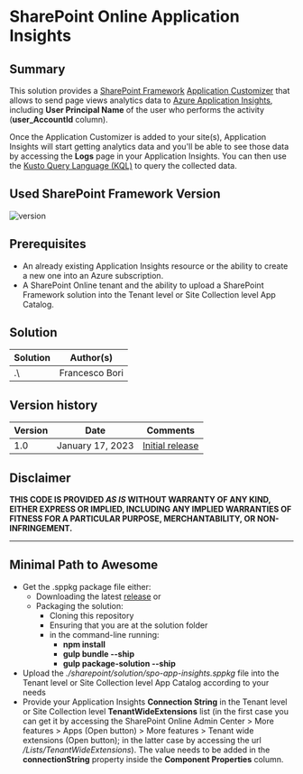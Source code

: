 # SharePoint Online Application Insights

## Summary

This solution provides a [SharePoint Framework](https://aka.ms/spfx) [Application Customizer](https://learn.microsoft.com/en-us/sharepoint/dev/spfx/extensions/get-started/build-a-hello-world-extension) that allows to send page views analytics data to [Azure Application Insights](https://learn.microsoft.com/en-us/azure/azure-monitor/app/app-insights-overview), including **User Principal Name** of the user who performs the activity (**user_AccountId** column).

Once the Application Customizer is added to your site(s), Application Insights will start getting analytics data and you'll be able to see those data by accessing the **Logs** page in your Application Insights.
You can then use the [Kusto Query Language (KQL)](https://learn.microsoft.com/en-us/azure/data-explorer/kusto/query/) to query the collected data.

## Used SharePoint Framework Version

![version](https://img.shields.io/badge/version-1.16.1-green.svg)

## Prerequisites

- An already existing Application Insights resource or the ability to create a new one into an Azure subscription.
- A SharePoint Online tenant and the ability to upload a SharePoint Framework solution into the Tenant level or Site Collection level App Catalog.

## Solution

| Solution    | Author(s)                                               |
| ----------- | ------------------------------------------------------- |
| .\ | Francesco Bori |

## Version history

| Version | Date             | Comments        |
| ------- | ---------------- | --------------- |
| 1.0     | January 17, 2023 | [Initial release](../../releases/tag/v1.0.0.1) |

## Disclaimer

**THIS CODE IS PROVIDED _AS IS_ WITHOUT WARRANTY OF ANY KIND, EITHER EXPRESS OR IMPLIED, INCLUDING ANY IMPLIED WARRANTIES OF FITNESS FOR A PARTICULAR PURPOSE, MERCHANTABILITY, OR NON-INFRINGEMENT.**

---

## Minimal Path to Awesome
- Get the .sppkg package file either:
  - Downloading the latest [release](../../releases) or
  - Packaging the solution:
    - Cloning this repository
    - Ensuring that you are at the solution folder
    - in the command-line running:
      - **npm install**
      - **gulp bundle --ship**
      - **gulp package-solution --ship**
- Upload the _./sharepoint/solution/spo-app-insights.sppkg_ file into the Tenant level or Site Collection level App Catalog according to your needs
- Provide your Application Insights **Connection String** in the Tenant level or Site Collection level **TenantWideExtensions** list (in the first case you can get it by accessing the SharePoint Online Admin Center > More features > Apps (Open button) > More features > Tenant wide extensions (Open button); in the latter case by accessing the url _<yourSiteUrl>/Lists/TenantWideExtensions_). The value needs to be added in the **connectionString** property inside the **Component Properties** column.